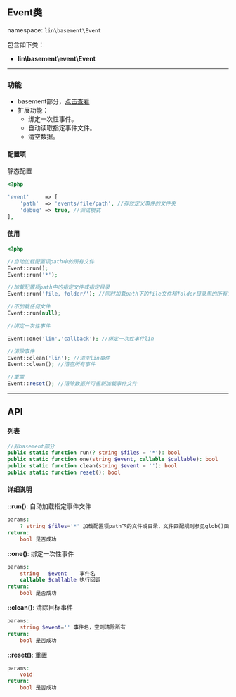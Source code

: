 Event类
----
namespace: `lin\basement\Event`

包含如下类：

* **lin\basement\event\Event**

---

### 功能

* basement部分，[点击查看](https://github.com/linlanye/basement)
* 扩展功能：
	* 绑定一次性事件。
	* 自动读取指定事件文件。
	* 清空数据。


#### 配置项

静态配置

~~~php
<?php

'event'     => [
    'path'  => 'events/file/path', //存放定义事件的文件夹
    'debug' => true, //调试模式
],
~~~

#### 使用

~~~php
<?php

//自动加载配置项path中的所有文件
Event::run();
Event::run('*');

//加载配置项path中的指定文件或指定目录
Event::run('file, folder/'); //同时加载path下的file文件和folder目录里的所有文件

//不加载任何文件
Event::run(null);

//绑定一次性事件

Event::one('lin','callback'); //绑定一次性事件lin

//清除事件
Event::clean('lin'); //清空lin事件
Event::clean(); //清空所有事件

//重置
Event::reset(); //清除数据并可重新加载事件文件
~~~


---


## API

#### 列表
~~~php
//非basement部分
public static function run(? string $files = '*'): bool
public static function one(string $event, callable $callable): bool
public static function clean(string $event = ''): bool
public static function reset(): bool
~~~

#### 详细说明

**::run()**: 自动加载指定事件文件
```php
params:
    ? string $files='*' 加载配置项path下的文件或目录，文件匹配规则参见glob()函数$pattern参数说明，加载多个使用 “,” 分割，null则不加载。
return:
    bool 是否成功
```

**::one()**: 绑定一次性事件
```php
params:
    string   $event    事件名
    callable $callable 执行回调
return:
    bool 是否成功
```

**::clean()**: 清除目标事件
```php
params:
    string $event='' 事件名，空则清除所有
return:
    bool 是否成功
```

**::reset()**: 重置
```php
params:
    void
return:
    bool 是否成功
```